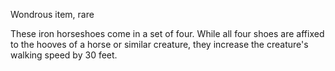 Wondrous item, rare 

These iron horseshoes come in a set of four. While all four shoes are affixed to the hooves of a horse or similar creature, they increase the creature's walking speed by 30 feet.